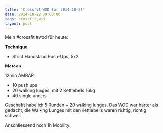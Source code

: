 ```yaml
---
title: 'Crossfit WOD für 2014-10-22'
date: 2014-10-22 00:00:00 
tags: crossfit,wod
layout: post
---
```

Mein #crossfit #wod für heute:

**Technique**

* Strict Handstand Push-Ups, 5x2

**Metcon**

12min AMRAP 

* 10 push ups
* 20 walking lunges, mit 2 Kettlebells 16kg
* 40 single unders 

Geschafft habe ich 5 Runden + 20 walking lunges. Das WOD war härter als gedacht, die Walking Lunges mit den Kettlebells waren richtig, richtig schwer.

Anschliessend noch 1h Mobility.

